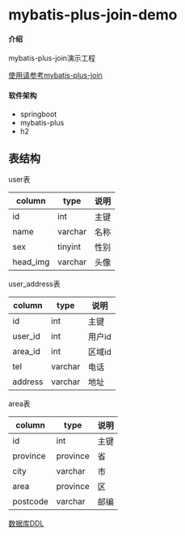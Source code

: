 # mybatis-plus-join-demo

#### 介绍

mybatis-plus-join演示工程

[使用请参考mybatis-plus-join](https://gitee.com/best_handsome/mybatis-plus-join)

#### 软件架构

* springboot
* mybatis-plus
* h2

## 表结构

user表

|column|type|说明|
|---|---|---|
|id|int|主键|
|name|varchar|名称|
|sex|tinyint|性别|
|head_img|varchar|头像|

user_address表

|column|type|说明|
|---|---|---|
|id|int|主键|
|user_id|int|用户id|
|area_id|int|区域id|
|tel|varchar|电话|
|address|varchar|地址|

area表

|column|type|说明|
|---|---|---|
|id|int|主键|
|province|province|省|
|city|varchar|市|
|area|province|区|
|postcode|varchar|邮编|

[数据库DDL](https://gitee.com/best_handsome/mybatis-plus-join-demo/blob/master/src/main/resources/db/schema.sql)